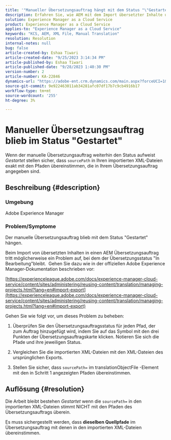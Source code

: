 ```yaml
---
title: '"Manueller Übersetzungsauftrag hängt mit dem Status "\"Gestartet\""'
description: Erfahren Sie, wie AEM mit dem Import übersetzter Inhalte umgeht und warum der Übersetzungsstatus "In Bearbeitung"bleibt.
solution: Experience Manager as a Cloud Service
product: Experience Manager as a Cloud Service
applies-to: "Experience Manager as a Cloud Service"
keywords: "KCS, AEM, XML File, Manual Translation"
resolution: Resolution
internal-notes: null
bug: false
article-created-by: Eshaa Tiwari
article-created-date: "9/25/2023 3:14:34 PM"
article-published-by: Eshaa Tiwari
article-published-date: "9/28/2023 1:40:30 PM"
version-number: 2
article-number: KA-22846
dynamics-url: "https://adobe-ent.crm.dynamics.com/main.aspx?forceUCI=1&pagetype=entityrecord&etn=knowledgearticle&id=7ee83c3b-b65b-ee11-be6f-6045bd006704"
source-git-commit: 9e922463011ab34281afc07df17b7c9cb4916b17
workflow-type: tm+mt
source-wordcount: '255'
ht-degree: 3%

---
```


# Manueller Übersetzungsauftrag blieb im Status &quot;Gestartet&quot;


Wenn der manuelle Übersetzungsauftrag weiterhin den Status aufweist *Gestartet* stellen sicher, dass `sourcePath` in Ihren importierten XML-Dateien exakt mit den Pfaden übereinstimmen, die in Ihrem Übersetzungsauftrag angegeben sind.

## Beschreibung {#description}


### <b>Umgebung</b>

Adobe Experience Manager



### <b>Problem/Symptome</b>

Der manuelle Übersetzungsauftrag blieb mit dem Status &quot;Gestartet&quot; hängen.



Beim Import von übersetzten Inhalten in einen AEM Übersetzungsauftrag tritt möglicherweise ein Problem auf, bei dem der Übersetzungsstatus &quot;In Bearbeitung&quot;bleibt.  Gehen Sie dazu wie in der offiziellen Adobe Experience Manager-Dokumentation beschrieben vor:



[https://experienceleague.adobe.com/docs/experience-manager-cloud-service/content/sites/administering/reusing-content/translation/managing-projects.html?lang=en#import-export](https://experienceleague.adobe.com/docs/experience-manager-cloud-service/content/sites/administering/reusing-content/translation/managing-projects.html?lang=en#import-export)



Gehen Sie wie folgt vor, um dieses Problem zu beheben:



1. Überprüfen Sie den Übersetzungsauftragsstatus für jeden Pfad, der zum Auftrag hinzugefügt wird, indem Sie auf das Symbol mit den drei Punkten der Übersetzungsauftragskarte klicken. Notieren Sie sich die Pfade und ihre jeweiligen Status.

2. Vergleichen Sie die importierten XML-Dateien mit den XML-Dateien des ursprünglichen Exports.

3. Stellen Sie sicher, dass `sourcePath=` im translationObjectFile -Element mit den in Schritt 1 angezeigten Pfaden übereinstimmen.




## Auflösung {#resolution}


Die Arbeit bleibt bestehen *Gestartet* wenn die `sourcePath=` in den importierten XML-Dateien stimmt NICHT mit den Pfaden des Übersetzungsauftrags überein.

Es muss sichergestellt werden, dass <b>dieselben Quellpfade</b> im Übersetzungsauftrag mit denen in den importierten XML-Dateien übereinstimmen.
